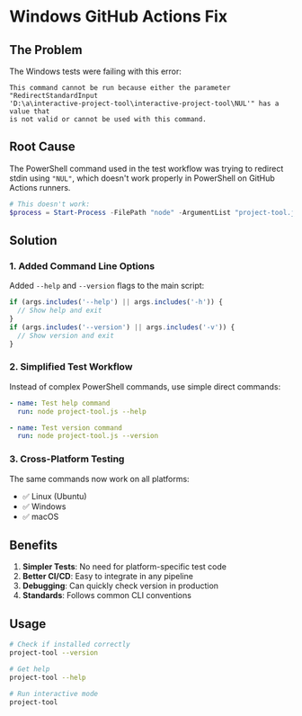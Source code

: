 # Windows GitHub Actions Fix

## The Problem

The Windows tests were failing with this error:
```
This command cannot be run because either the parameter "RedirectStandardInput 
'D:\a\interactive-project-tool\interactive-project-tool\NUL'" has a value that 
is not valid or cannot be used with this command.
```

## Root Cause

The PowerShell command used in the test workflow was trying to redirect stdin using `"NUL"`, which doesn't work properly in PowerShell on GitHub Actions runners.

```powershell
# This doesn't work:
$process = Start-Process -FilePath "node" -ArgumentList "project-tool.js" -PassThru -RedirectStandardInput "NUL"
```

## Solution

### 1. Added Command Line Options
Added `--help` and `--version` flags to the main script:
```javascript
if (args.includes('--help') || args.includes('-h')) {
  // Show help and exit
}
if (args.includes('--version') || args.includes('-v')) {
  // Show version and exit
}
```

### 2. Simplified Test Workflow
Instead of complex PowerShell commands, use simple direct commands:
```yaml
- name: Test help command
  run: node project-tool.js --help

- name: Test version command
  run: node project-tool.js --version
```

### 3. Cross-Platform Testing
The same commands now work on all platforms:
- ✅ Linux (Ubuntu)
- ✅ Windows
- ✅ macOS

## Benefits

1. **Simpler Tests**: No need for platform-specific test code
2. **Better CI/CD**: Easy to integrate in any pipeline
3. **Debugging**: Can quickly check version in production
4. **Standards**: Follows common CLI conventions

## Usage

```bash
# Check if installed correctly
project-tool --version

# Get help
project-tool --help

# Run interactive mode
project-tool
```
